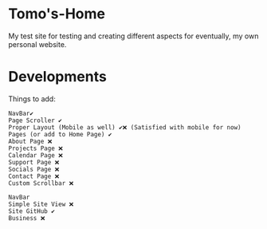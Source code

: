 # Tomo's-Home
My test site for testing and creating different aspects for eventually, my own personal website.

# Developments
Things to add:
```
NavBar✔️
Page Scroller ✔️
Proper Layout (Mobile as well) ✔️❌ (Satisfied with mobile for now)
Pages (or add to Home Page) ✔️
About Page ❌
Projects Page ❌
Calendar Page ❌
Support Page ❌
Socials Page ❌
Contact Page ❌
Custom Scrollbar ❌

NavBar
Simple Site View ❌
Site GitHub ✔️
Business ❌
```
